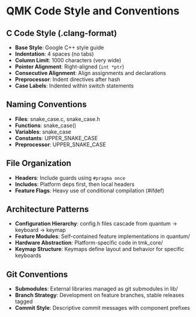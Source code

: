 # QMK Code Style and Conventions

## C Code Style (.clang-format)
- **Base Style**: Google C++ style guide
- **Indentation**: 4 spaces (no tabs)
- **Column Limit**: 1000 characters (very wide)
- **Pointer Alignment**: Right-aligned (`int *ptr`)
- **Consecutive Alignment**: Align assignments and declarations
- **Preprocessor**: Indent directives after hash
- **Case Labels**: Indented within switch statements

## Naming Conventions
- **Files**: snake_case.c, snake_case.h
- **Functions**: snake_case()
- **Variables**: snake_case
- **Constants**: UPPER_SNAKE_CASE
- **Preprocessor**: UPPER_SNAKE_CASE

## File Organization
- **Headers**: Include guards using `#pragma once`
- **Includes**: Platform deps first, then local headers
- **Feature Flags**: Heavy use of conditional compilation (#ifdef)

## Architecture Patterns
- **Configuration Hierarchy**: config.h files cascade from quantum → keyboard → keymap
- **Feature Modules**: Self-contained feature implementations in quantum/
- **Hardware Abstraction**: Platform-specific code in tmk_core/
- **Keymap Structure**: Keymaps define layout and behavior for specific keyboards

## Git Conventions
- **Submodules**: External libraries managed as git submodules in lib/
- **Branch Strategy**: Development on feature branches, stable releases tagged
- **Commit Style**: Descriptive commit messages with component prefixes